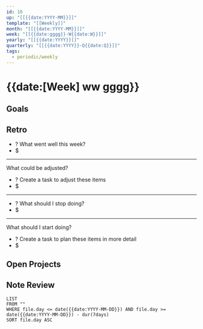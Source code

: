 ```yaml
---
id: 10
up: "[[{{date:YYYY-MM}}]]"
template: "[[Weekly]]"
month: "[[{{date:YYYY-MM}}]]"
week: "[[{{date:gggg}}-W{{date:W}}]]"
yearly: "[[{{date:YYYY}}]]"
quarterly: "[[{{date:YYYY}}-Q{{date:Q}}]]"
tags:
  - periodic/weekly
---
```


# {{date:[Week] ww gggg}}

## Goals


## Retro

- ? What went well this week?
- $ 


---

What could be adjusted?

- ? Create a task to adjust these items
- $ 

---

- ? What should I stop doing?
- $ 


---

What should I start doing?

- ? Create a task to plan these items in more detail
- $ 

## Open Projects

## Note Review

```
LIST
FROM ""
WHERE file.day <= date({{date:YYYY-MM-DD}}) AND file.day >= date({{date:YYYY-MM-DD}}) - dur(7days)
SORT file.day ASC
```
